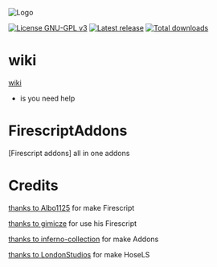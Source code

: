 ![Logo](https://i.imgur.com/lKBSPoC.png)

[![License GNU-GPL v3](https://img.shields.io/github/license/gimicze/firescript?style=for-the-badge)](https://github.com/Wick89/FirescriptAddons/blob/main/LICENSE "License")
[![Latest release](https://img.shields.io/github/v/release/gimicze/firescript?style=for-the-badge)](https://github.com/Wick89/FirescriptAddons/releases "Latest release")
[![Total downloads](https://img.shields.io/github/downloads/gimicze/firescript/total?style=for-the-badge)](https://github.com/Wick89/FirescriptAddons/releases "Total downloads")

# wiki
[wiki](https://github.com/Wick89/FirescriptAddons/wiki)
- is you need help

# FirescriptAddons
[Firescript addons] all in one addons


# Credits


[thanks to Albo1125](https://github.com/Albo1125/FireScript) for make Firescript

[thanks to gimicze](https://github.com/gimicze/firescript) for use his Firescript

[thanks to inferno-collection](https://github.com/inferno-collection) for make Addons

[thanks to LondonStudios](https://github.com/LondonStudios/HoseLS) for make HoseLS


